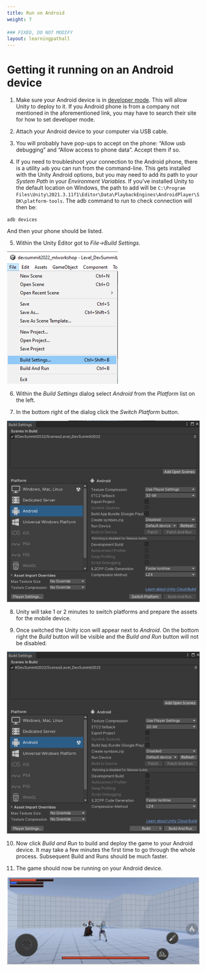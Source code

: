 ```yaml
---
title: Run on Android
weight: 7

### FIXED, DO NOT MODIFY
layout: learningpathall
---
```


# Getting it running on an Android device
1. Make sure your Android device is in [developer mode](https://developer.android.com/studio/debug/dev-options#enable). This will allow Unity to deploy to it. If you Android phone is from a company not mentioned in the aforementioned link, you may have to search their site for how to set developer mode.

2. Attach your Android device to your computer via USB cable.

3. You will probably have pop-ups to accept on the phone: “Allow usb debugging” and “Allow access to phone data”. Accept them if so.

4. If you need to troubleshoot your connection to the Android phone, there is a utility `adb` you can run from the command-line. This gets installed with the Unity Android options, but you may need to add its path to your *System Path* in your *Environment Variables*. If you've installed Unity to the default location on Windows, the path to add will be `C:\Program Files\Unity\2021.3.11f1\Editor\Data\PlaybackEngines\AndroidPlayer\SDK\platform-tools`. The adb command to run to check connection will then be:

`adb devices`

And then your phone should be listed.

5. Within the Unity Editor got to _File->Build Settings_.

![File Build Settings Menu](build-settings-menu.png "Figure 1. File Build Settings Menu")

6. Within the _Build Settings_ dialog select _Android_ from the _Platform_ list on the left.

7. In the bottom right of the dialog click the _Switch Platform_ button.

![Build Settings Dialog](build-settings-dialog.png "Figure 2. Build Settings Dialog")

8. Unity will take 1 or 2 minutes to switch platforms and prepare the assets for the mobile device.

9. Once switched the Unity icon will appear next to _Android_. On the bottom right the _Build_ button will be visible and the _Build and Run_ button will not be disabled.

![Platform Switched to Android](build-settings-platform-switched.png "Figure 3. Platform Switched to Android")

10. Now click _Build and Run_ to build and deploy the game to your Android device. It may take a few minutes the first time to go through the whole process. Subsequent Build and Runs should be much faster.

11. The game should now be running on your Android device.

![ML Gameplay](ml-gameplay.png "Figure 4. ML Gameplay")